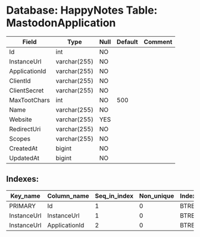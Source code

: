 # Database: HappyNotes Table: MastodonApplication

 Field         | Type         | Null | Default | Comment
---------------|--------------|------|---------|---------
 Id            | int          | NO   |         |
 InstanceUrl   | varchar(255) | NO   |         |
 ApplicationId | varchar(255) | NO   |         |
 ClientId      | varchar(255) | NO   |         |
 ClientSecret  | varchar(255) | NO   |         |
 MaxTootChars  | int          | NO   | 500     |
 Name          | varchar(255) | NO   |         |
 Website       | varchar(255) | YES  |         |
 RedirectUri   | varchar(255) | NO   |         |
 Scopes        | varchar(255) | NO   |         |
 CreatedAt     | bigint       | NO   |         |
 UpdatedAt     | bigint       | NO   |         |

## Indexes: 

 Key_name    | Column_name   | Seq_in_index | Non_unique | Index_type | Visible
-------------|---------------|--------------|------------|------------|---------
 PRIMARY     | Id            |            1 |          0 | BTREE      | YES
 InstanceUrl | InstanceUrl   |            1 |          0 | BTREE      | YES
 InstanceUrl | ApplicationId |            2 |          0 | BTREE      | YES
